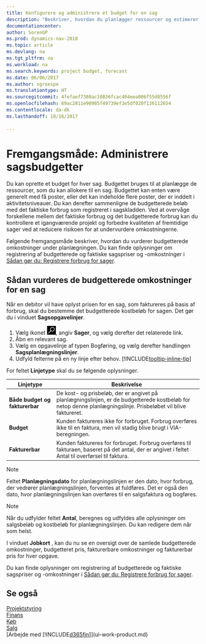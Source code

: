 ```yaml
---
title: Konfigurere og administrere et budget for en sag
description: "Beskriver, hvordan du planlægger ressourcer og estimerer og styrer omkostningerne for et projekt ved at oprette et budget for hver sag."
documentationcenter: 
author: SorenGP
ms.prod: dynamics-nav-2018
ms.topic: article
ms.devlang: na
ms.tgt_pltfrm: na
ms.workload: na
ms.search.keywords: project budget, forecast
ms.date: 06/06/2017
ms.author: sgroespe
ms.translationtype: HT
ms.sourcegitcommit: 4fefaef7380ac10836fcac404eea006f55d8556f
ms.openlocfilehash: 69ac2811e90985f49739ef3e5df020f136112654
ms.contentlocale: da-dk
ms.lasthandoff: 10/16/2017

---
```

# <a name="how-to-manage-job-budgets"></a>Fremgangsmåde: Administrere sagsbudgetter
Du kan oprette et budget for hver sag. Budgettet bruges til at planlægge de ressourcer, som du kan allokere til en sag. Budgettet kan enten være generelt med få poster, eller det kan indeholde flere poster, der er inddelt i aktivitetsniveauer. Du kan derefter sammenligne de budgetterede beløb med det faktiske forbrug som registreret i sagskladden. Ved at overvåge forskellene mellem det faktiske forbrug og det budgetterede forbrug kan du kontrollere et igangværende projekt og forbedre kvaliteten af fremtidige sager ved at reducere risikoen for at undervurdere omkostningerne.

Følgende fremgangsmåde beskriver, hvordan du vurderer budgetterede omkostninger under planlægningen. Du kan finde oplysninger om registrering af budgetterede og faktiske sagspriser og -omkostninger i [Sådan gør du: Registrere forbrug for sager](projects-how-record-job-usage.md).  

## <a name="JobBudgetCosts"></a> Sådan vurderes de budgetterede omkostninger for en sag
Når en debitor vil have oplyst prisen for en sag, som faktureres på basis af forbrug, skal du bestemme det budgetterede kostbeløb for sagen. Det gør du i vinduet **Sagsopgavelinjer**.

1. Vælg ikonet ![Søg efter side eller rapport](media/ui-search/search_small.png "Ikonet Søg efter side eller rapport"), angiv **Sager**, og vælg derefter det relaterede link.  
2. Åbn en relevant sag.
3. Vælg en opgavelinje af typen Bogføring, og vælg derefter handlingen **Sagsplanlægningslinjer**.
4. Udfyld felterne på en ny linje efter behov. [!INCLUDE[tooltip-inline-tip](includes/tooltip-inline-tip_md.md)]   

For feltet **Linjetype** skal du se følgende oplysninger.  

| Linjetype | Beskrivelse |
| --- | --- |
| **Både budget og fakturerbar** |De kost- og prisbeløb, der er angivet på planlægningslinjen, er de budgetterede kostbeløb for netop denne planlægningslinje. Prisbeløbet vil blive faktureret. |
| **Budget** |Kunden faktureres ikke for forbruget. Forbrug overføres ikke til en faktura, men vil stadig blive brugt i VIA-beregningen. |
| **Fakturerbar** |Kunden faktureres for forbruget. Forbrug overføres til fakturaen, baseret på det antal, der er angivet i feltet Antal til overførsel til faktura. |

> [!NOTE]  
>   Feltet **Planlægningsdato** for planlægningslinjen er den dato, hvor forbrug, der vedrører planlægningslinjen, forventes at fuldføres. Det er også den dato, hvor planlægningslinjen kan overføres til en salgsfaktura og bogføres.  

> [!NOTE]  
>   Når du udfylder feltet **Antal**, beregnes og udfyldes alle oplysninger om salgsbeløb og kostbeløb for planlægningslinjen. Du kan redigere dem når som helst.

I vinduet **Jobkort** , kan du nu se en oversigt over de samlede budgetterede omkostninger, budgetteret pris, fakturerbare omkostninger og fakturerbar pris for hver opgave.

Du kan finde oplysninger om registrering af budgetterede og faktiske sagspriser og -omkostninger i [Sådan gør du: Registrere forbrug for sager](projects-how-record-job-usage.md).

## <a name="see-also"></a>Se også
[Projektstyring](projects-manage-projects.md)  
[Finans](finance.md)  
[Køb](purchasing-manage-purchasing.md)         
[Salg](sales-manage-sales.md)      
[Arbejde med [!INCLUDE[d365fin](includes/d365fin_md.md)]](ui-work-product.md)  

